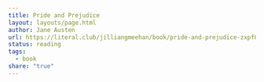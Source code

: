 ```yaml
---
title: Pride and Prejudice
layout: layouts/page.html
author: Jane Austen
url: https://literal.club/jilliangmeehan/book/pride-and-prejudice-zxpf0
status: reading
tags:
  - book
share: "true"
---
```


